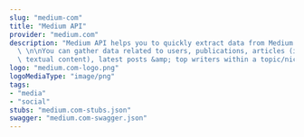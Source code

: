 ```yaml
---
slug: "medium-com"
title: "Medium API"
provider: "medium.com"
description: "Medium API helps you to quickly extract data from Medium's Website (https://medium.com).\
  \ \n\nYou can gather data related to users, publications, articles (including its\
  \ textual content), latest posts &amp; top writers within a topic/niche, etc…\n"
logo: "medium.com-logo.png"
logoMediaType: "image/png"
tags:
- "media"
- "social"
stubs: "medium.com-stubs.json"
swagger: "medium.com-swagger.json"
---
```

